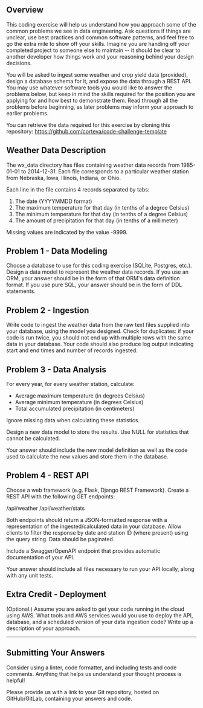 Overview
--------

This coding exercise will help us understand how you approach some of the common problems we see in data engineering. Ask questions if things are unclear, use best practices and common software patterns, and feel free to go the extra mile to show off your skills. Imagine you are handing off your completed project to someone else to maintain -- it should be clear to another developer how things work and your reasoning behind your design decisions.

You will be asked to ingest some weather and crop yield data (provided), design a database schema for it, and expose the data through a REST API. You may use whatever software tools you would like to answer the problems below, but keep in mind the skills required for the position you are applying for and how best to demonstrate them. Read through all the problems before beginning, as later problems may inform your approach to earlier problems.

You can retrieve the data required for this exercise by cloning this repository:
https://github.com/corteva/code-challenge-template

Weather Data Description
------------------------

The wx_data directory has files containing weather data records from 1985-01-01 to 2014-12-31. Each file corresponds to a particular weather station from Nebraska, Iowa, Illinois, Indiana, or Ohio.

Each line in the file contains 4 records separated by tabs: 

1. The date (YYYYMMDD format)
2. The maximum temperature for that day (in tenths of a degree Celsius)
3. The minimum temperature for that day (in tenths of a degree Celsius)
4. The amount of precipitation for that day (in tenths of a millimeter)

Missing values are indicated by the value -9999.

Problem 1 - Data Modeling
-------------------------
Choose a database to use for this coding exercise (SQLite, Postgres, etc.). Design a data model to represent the weather data records. If you use an ORM, your answer should be in the form of that ORM's data definition format. If you use pure SQL, your answer should be in the form of DDL statements.

Problem 2 - Ingestion
---------------------
Write code to ingest the weather data from the raw text files supplied into your database, using the model you designed. Check for duplicates: if your code is run twice, you should not end up with multiple rows with the same data in your database. Your code should also produce log output indicating start and end times and number of records ingested.

Problem 3 - Data Analysis
-------------------------
For every year, for every weather station, calculate:

* Average maximum temperature (in degrees Celsius)
* Average minimum temperature (in degrees Celsius)
* Total accumulated precipitation (in centimeters)

Ignore missing data when calculating these statistics.

Design a new data model to store the results. Use NULL for statistics that cannot be calculated.

Your answer should include the new model definition as well as the code used to calculate the new values and store them in the database.

Problem 4 - REST API
--------------------
Choose a web framework (e.g. Flask, Django REST Framework). Create a REST API with the following GET endpoints:

/api/weather
/api/weather/stats

Both endpoints should return a JSON-formatted response with a representation of the ingested/calculated data in your database. Allow clients to filter the response by date and station ID (where present) using the query string. Data should be paginated.

Include a Swagger/OpenAPI endpoint that provides automatic documentation of your API.

Your answer should include all files necessary to run your API locally, along with any unit tests.

Extra Credit - Deployment
-------------------------
(Optional.) Assume you are asked to get your code running in the cloud using AWS. What tools and AWS services would you use to deploy the API, database, and a scheduled version of your data ingestion code? Write up a description of your approach.

---

Submitting Your Answers
-----------------------
Consider using a linter, code formatter, and including tests and code comments. Anything that helps us understand your thought process is helpful!

Please provide us with a link to your Git repository, hosted on GitHub/GitLab, containing your answers and code.
